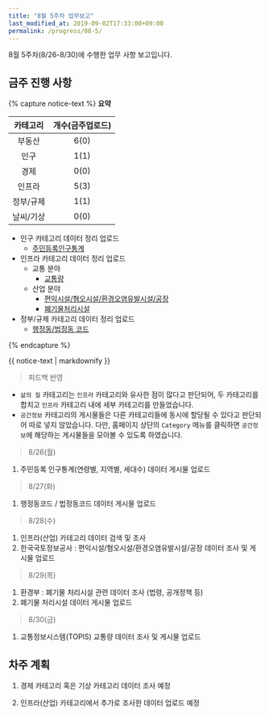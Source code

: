 ```yaml
---
title: "8월 5주차 업무보고"
last_modified_at: 2019-09-02T17:33:00+09:00
permalink: /progress/08-5/
---
```


8월 5주차(8/26-8/30)에 수행한 업무 사항 보고입니다.

## 금주 진행 사항

{% capture notice-text %} 
**요약** <br>

|카테고리|개수(금주업로드)|
|:---:|:---:|
|부동산|6(0)|
|인구|1(1)|
|경제|0(0)|
|인프라|5(3)|
|정부/규제|1(1)|
|날씨/기상|0(0)|

- 인구 카테고리 데이터 정리 업로드
    - [주민등록인구통계](https://shd04121.github.io/real-estate-public-data/demographic/mois/)
- 인프라 카테고리 데이터 정리 업로드
    - 교통 분야
        - [교통량](https://shd04121.github.io/real-estate-public-data/infra/topis/)
    - 산업 분야
        - [편익시설/혐오시설/환경오염유발시설/공장](https://shd04121.github.io/real-estate-public-data/infra/lx/)
        - [폐기물처리시설](https://shd04121.github.io/real-estate-public-data/infra/env/)
- 정부/규제 카테고리 데이터 정리 업로드
    - [행정동/법정동 코드](https://shd04121.github.io/real-estate-public-data/gov/code/)

{% endcapture %}

<div class="notice--info">
  {{ notice-text | markdownify }} 
</div>

> 피드백 반영

- `삶의 질` 카테고리는 `인프라` 카테고리와 유사한 점이 많다고 판단되어, 두 카테고리를 합치고 `인프라` 카테고리 내에 세부 카테고리를 만들었습니다.
- `공간정보` 카테고리의 게시물들은 다른 카테고리들에 동시에 할당될 수 있다고 판단되어 따로 넣지 않았습니다. 다만, 홈페이지 상단의 `Category` 메뉴를 클릭하면 `공간정보`에 해당하는 게시물들을 모아볼 수 있도록 하였습니다.


> 8/26(월)

1. 주민등록 인구통계(연령별, 지역별, 세대수) 데이터 게시물 업로드

> 8/27(화)

1. 행정동코드 / 법정동코드 데이터 게시물 업로드

> 8/28(수)

1. 인프라(산업) 카테고리 데이터 검색 및 조사
2. 한국국토정보공사 : 편익시설/혐오시설/환경오염유발시설/공장 데이터 조사 및 게시물 업로드

> 8/29(목)

1. 환경부 : 폐기물 처리시설 관련 데이터 조사 (법령, 공개정책 등)
2. 폐기물 처리시설 데이터 게시물 업로드

> 8/30(금)

1. 교통정보시스템(TOPIS) 교통량 데이터 조사 및 게시물 업로드

## 차주 계획

1. 경제 카테고리 혹은 기상 카테고리 데이터 조사 예정

2. 인프라(산업) 카테고리에서 추가로 조사한 데이터 업로드 예정

